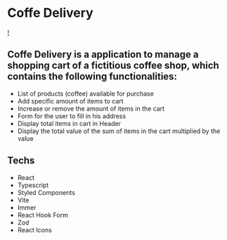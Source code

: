 # Coffe Delivery

[!]('../../.github/layout.png')

## Coffe Delivery is a application to manage a shopping cart of a fictitious coffee shop, which contains the following functionalities:

- List of products (coffee) available for purchase
- Add specific amount of items to cart
- Increase or remove the amount of items in the cart
- Form for the user to fill in his address
- Display total items in cart in Header
- Display the total value of the sum of items in the cart multiplied by the value

## Techs

- React
- Typescript
- Styled Components
- Vite
- Immer
- React Hook Form
- Zod
- React Icons